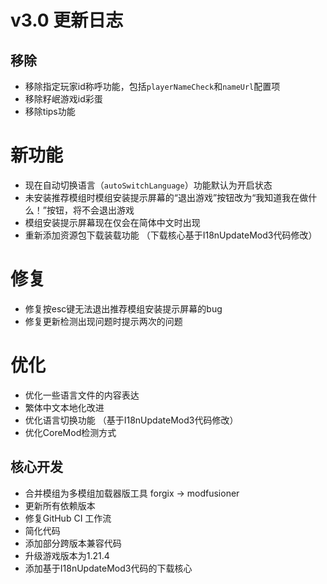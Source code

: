 # v3.0 更新日志

## 移除

- 移除指定玩家id称呼功能，包括`playerNameCheck`和`nameUrl`配置项
- 移除籽岷游戏id彩蛋
- 移除tips功能

# 新功能

- 现在自动切换语言（`autoSwitchLanguage`）功能默认为开启状态
- 未安装推荐模组时模组安装提示屏幕的“退出游戏”按钮改为“我知道我在做什么！”按钮，将不会退出游戏
- 模组安装提示屏幕现在仅会在简体中文时出现
- 重新添加资源包下载装载功能 （下载核心基于I18nUpdateMod3代码修改）

# 修复

- 修复按esc键无法退出推荐模组安装提示屏幕的bug
- 修复更新检测出现问题时提示两次的问题

# 优化

- 优化一些语言文件的内容表达
- 繁体中文本地化改进
- 优化语言切换功能 （基于I18nUpdateMod3代码修改）
- 优化CoreMod检测方式

## 核心开发

- 合并模组为多模组加载器版工具 forgix -> modfusioner
- 更新所有依赖版本
- 修复GitHub CI 工作流
- 简化代码
- 添加部分跨版本兼容代码
- 升级游戏版本为1.21.4
- 添加基于I18nUpdateMod3代码的下载核心
